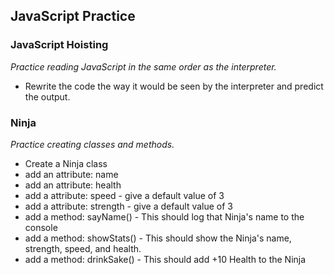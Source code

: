 ## JavaScript Practice

### JavaScript Hoisting
_Practice reading JavaScript in the same order as the interpreter._
- Rewrite the code the way it would be seen by the interpreter and predict the output.

### Ninja
_Practice creating classes and methods._
- Create a Ninja class
- add an attribute: name
- add an attribute: health
- add a attribute: speed - give a default value of 3
- add a attribute: strength - give a default value of 3
- add a method: sayName() - This should log that Ninja's name to the console
- add a method: showStats() - This should show the Ninja's name, strength, speed, and health.
- add a method: drinkSake() - This should add +10 Health to the Ninja